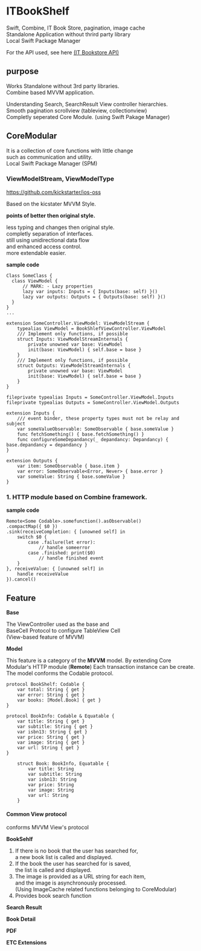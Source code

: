 # ITBookShelf
Swift, Combine, IT Book Store, pagination, image cache  
Standalone Application without thrird party library  
Local Swift Package Manager  

For the API used, see here [(IT Bookstore API)](https://api.itbook.store)

## purpose

Works Standalone without 3rd party libraries.  
Combine based MVVM application.  
  
Understanding Search, SearchResult View controller hierarchies.  
Smooth pagination scrollview (tableview, collectionview)  
Completly seperated Core Module. (using Swift Pakage Manager)

## CoreModular

It is a collection of core functions with little change   
such as communication and utility.  
Local Swift Package Manager (SPM)

### ViewModelStream, ViewModelType  

https://github.com/kickstarter/ios-oss

Based on the kicstater MVVM Style.  

**points of better then original style.**  

less typing and changes then original style.    
completly separation of interfaces.    
still using unidirectional data flow  
and enhanced access control.  
more extendable easier. 

**sample code**
```
Class SomeClass {
  class ViewModel {
      // MARK: - Lazy properties
      lazy var inputs: Inputs = { Inputs(base: self) }()
      lazy var outputs: Outputs = { Outputs(base: self) }()
  }
}
...

extension SomeController.ViewModel: ViewModelStream {
    typealias ViewModel = BookShlefViewController.ViewModel
    /// Implement only functions, if possible
    struct Inputs: ViewModelStreamInternals {
        private unowned var base: ViewModel
        init(base: ViewModel) { self.base = base }
    }
    /// Implement only functions, if possible
    struct Outputs: ViewModelStreamInternals {
        private unowned var base: ViewModel
        init(base: ViewModel) { self.base = base }
    }
}

fileprivate typealias Inputs = SomeController.ViewModel.Inputs
fileprivate typealias Outputs = SomeController.ViewModel.Outputs

extension Inputs {
    /// event binder, these property types must not be relay and subject
    var someValueObservable: SomeObservable { base.someValue }
    func fetchSomething() { base.fetchSomething() }
    func configureSomeDepandancy(_ depandancy: Depandancy) { base.depandancy = depandancy }
}

extension Outputs {
    var item: SomeObservable { base.item }
    var error: SomeObservable<Error, Never> { base.error }
    var someValue: String { base.someValue }
}

```

### 1. HTTP module based on Combine framework.  
**sample code**
```
Remote<Some Codable>.somefunction().asObservable()
.compactMap({ $0 })
.sink(receiveCompletion: { [unowned self] in
    switch $0 {
        case .failure(let error):
            // handle someerror
        case .finished: print($0)
            // handle finished event
    }
}, receiveValue: { [unowned self] in
    handle receiveValue
}).cancel()
```


## Feature

**Base**

The ViewController used as the base and  
BaseCell Protocol to configure TableView Cell  
(View-based feature of MVVM)  

**Model**


This feature is a category of the **MVVM** model.
By extending Core Modular's HTTP module (**Remote**)
Each transaction instance can be create.
The model conforms the Codable protocol.

```
protocol BookShelf: Codable {
    var total: String { get }
    var error: String { get }
    var books: [Model.Book] { get }
}

protocol BookInfo: Codable & Equatable {
    var title: String { get }
    var subtitle: String { get }
    var isbn13: String { get }
    var price: String { get }
    var image: String { get }
    var url: String { get }
}

    struct Book: BookInfo, Equatable {
        var title: String
        var subtitle: String
        var isbn13: String
        var price: String
        var image: String 
        var url: String
    }
```

#### Common View protocol

conforms MVVM View's protocol

**BookSehlf**

1. If there is no book that the user has searched for,  
a new book list is called and displayed.    
2. If the book the user has searched for is saved,   
the list is called and displayed.  
3. The image is provided as a URL string for each item,   
and the image is asynchronously processed.  
(Using ImageCache related functions belonging to CoreModular)  
4. Provides book search function  


**Search Result**

**Book Detail**

**PDF**

**ETC Extensions**
